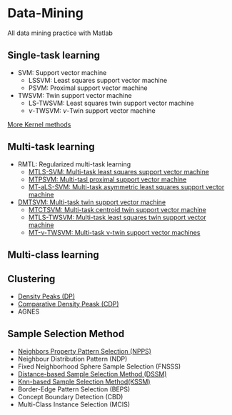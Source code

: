 # Data-Mining
All data mining practice with Matlab

## Single-task learning
* SVM: Support vector machine
  * LSSVM: Least squares support vector machine
  * PSVM: Proximal support vector machine
* TWSVM: Twin support vector machine
  * LS-TWSVM: Least squares twin support vector machine
  * $\nu$-TWSVM: $\nu$-Twin support vector machine

[More Kernel methods](http://www.shogun-toolbox.org/examples/latest/index.html)

## Multi-task learning
* RMTL: Regularized multi-task learning
  * [MTLS-SVM: Multi-task least squares support vector machine](https://link.springer.com/article/10.1007%2Fs11042-013-1526-5)
  * [MTPSVM: Multi-tasl proximal support vector machine](https://doi.org/10.1016/j.patcog.2015.01.014)
  * [MT-aLS-SVM: Multi-task asymmetric least squares support vector machine](https://link.springer.com/article/10.1007%2Fs10489-017-1087-9)
* [DMTSVM: Multi-task twin support vector machine](https://link.springer.com/chapter/10.1007%2F978-3-642-34481-7_42)
  * [MTCTSVM: Multi-task centroid twin support vector machine](https://doi.org/10.1016/j.neucom.2014.07.025)
  * [MTLS-TWSVM: Multi-task least squares twin support vector machine](https://www.sciencedirect.com/science/article/pii/S0925231219302061)
  * [MT-ν-TWSVM: Multi-task ν-twin support vector machines](https://link.springer.com/10.1007/s00521-019-04628-5)

## Multi-class learning

## Clustering
 * [Density Peaks (DP)](https://science.sciencemag.org/content/344/6191/1492)
 * [Comparative Density Peask (CDP)](https://www.sciencedirect.com/science/article/pii/S0957417417307765)
 * AGNES
 
## Sample Selection Method
 * [Neighbors Property Pattern Selection (NPPS)](https://www.mitpressjournals.org/doi/10.1162/neco.2007.19.3.816)
 * Neighbour Distribution Pattern (NDP)
 * Fixed Neighborhood Sphere Sample Selection (FNSSS)
 * [Distance-based Sample Selection Method (DSSM)](https://doi.org/10.3233/IFS-151785)
 * [Knn-based Sample Selection Method(KSSM)](https://doi.org/10.3233/IFS-151785)
 * Border-Edge Pattern Selection (BEPS)
 * Concept Boundary Detection (CBD)
 * Multi-Class Instance Selection (MCIS)
